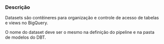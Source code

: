 ### Descrição

Datasets são contêineres para organização e controle de acesso de tabelas e views no BigQuery.

O nome do dataset deve ser o mesmo na definição do pipeline e na pasta de modelos do DBT.
